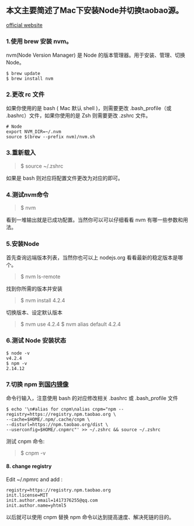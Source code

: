 ## 本文主要简述了Mac下安装Node并切换taobao源。

[official website](http://www.jianshu.com/p/078d9900a7c8)

### 1.使用 brew 安装 nvm。

nvm(Node Version Manager) 是 Node 的版本管理器。用于安装、管理、切换 Node。

```
$ brew update
$ brew install nvm
```

### 2.更改 rc 文件

如果你使用的是 bash ( Mac 默认 shell )，则需要更改 .bash_profile（或 .bashrc）文件，如果你使用的是 Zsh 则需要更改 .zshrc 文件。

```
# Node
export NVM_DIR=~/.nvm
source $(brew --prefix nvm)/nvm.sh
```

### 3.重新载入

> $ source ~/.zshrc

如果是 bash 则对应将配置文件更改为对应的即可。

### 4.测试nvm命令

> $ nvm

看到一堆输出就是已成功配置。当然你可以可以仔细看看 nvm 有哪一些参数和用法。

### 5.安装Node

首先查询远端版本列表，当然你也可以上 nodejs.org 看看最新的稳定版本是哪个。

> $ nvm ls-remote

找到你所需的版本并安装

> $ nvm install 4.2.4

切换版本、设定默认版本

> $ nvm use 4.2.4
> $ nvm alias default 4.2.4

### 6.测试 Node 安装状态

```
$ node -v
v4.2.4
$ npm -v
2.14.12
```

### 7.切换 npm 到[国内镜像][cnpm]

命令行输入，注意使用 bash 的对应修改相关 .bashrc 或 .bash_profile 文件

```
$ echo '\n#alias for cnpm\nalias cnpm="npm --registry=https://registry.npm.taobao.org \
--cache=$HOME/.npm/.cache/cnpm \ 
--disturl=https://npm.taobao.org/dist \
--userconfig=$HOME/.cnpmrc"' >> ~/.zshrc && source ~/.zshrc
```
测试 cnpm 命令:  
> $ cnpm -v

#### 8. change registry 
Edit ~/.npmrc and add :

````
registry=https://registry.npm.taobao.org
init.license=MIT
init.author.email=1417376255@qq.com
init.author.name=yhtml5
````

以后就可以使用 cnpm 替换 npm 命令以达到提高速度、解决死链的目的。

[cnpm]:https://npm.taobao.org/